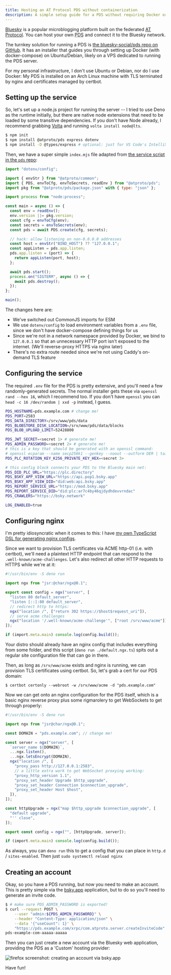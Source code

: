 ```yaml
---
title: Hosting an AT Protocol PDS without containerization
description: A simple setup guide for a PDS without requiring Docker or Caddy
---
```


<section id="intro">

[Bluesky](https://bsky.social/about) is a popular microblogging platform built on the federated [AT Protocol](https://atproto.com).
You can host your own <abbr title="Personal Data Server">PDS</abbr> and connect it to the Bluesky network.

The turnkey solution for running a PDS is [the bluesky-social/pds repo on GitHub](https://github.com/bluesky-social/pds).
It has an installer that guides you through setting up Docker (with docker-compose) on Ubuntu/Debian, likely on a VPS dedicated to running the PDS server.

For my personal infrastructure, I don't use Ubuntu or Debian, nor do I use Docker:
My PDS is installed on an Arch Linux machine with TLS terminated by nginx and certificates managed by certbot.

</section>
<section id="service-setup">

## Setting up the service

So, let's set up a node.js project for running the server -- I tried to use Deno as the runtime initially, but there are native node extensions that need to be loaded by some transitive dependencies. If you don't have Node already, I recommend grabbing [Volta](https://volta.sh/) and running `volta install node@lts`.

```bash
$ npm init
$ npm install @atproto/pds express dotenv
$ npm install -D @types/express # optional: just for VS Code's IntelliSense
```

Then, we have a super simple `index.mjs` file adapted from [the service script in the `pds` repo](https://github.com/bluesky-social/pds/blob/main/service/index.js):

```javascript
import "dotenv/config";

import { envStr } from "@atproto/common";
import { PDS, envToCfg, envToSecrets, readEnv } from "@atproto/pds";
import pkg from "@atproto/pds/package.json" with { type: "json" };

import process from "node:process";

const main = async () => {
  const env = readEnv();
  env.version ||= pkg.version;
  const cfg = envToCfg(env);
  const secrets = envToSecrets(env);
  const pds = await PDS.create(cfg, secrets);

  // hack: allow listening on non-0.0.0.0 addresses
  const host = envStr("BIND_HOST") ?? "127.0.0.1";
  const appListen = pds.app.listen;
  pds.app.listen = (port) => {
    return appListen(port, host);
  };

  await pds.start();
  process.on("SIGTERM", async () => {
    await pds.destroy();
  });
};

main();
```

The changes here are:

- We've switched out CommonJS imports for ESM
- We use `dotenv/config` to load environment variables from a `.env` file, since we don't have docker-compose defining things for us
- Since we're not in a network namespace provided by Docker, we bind to `127.0.0.1` so that an unnecessary HTTP port isn't exposed to the internet. (We'll reverse-proxy HTTPS via nginx later)
- There's no extra route needed since we're not using Caddy's on-demand TLS feature

</section>
<section id="service-config">

## Configuring the service

The required `.env` file for the PDS is pretty extensive, and you'll need a few randomly-generated secrets.
The normal installer gets these via `openssl rand --hex 16`, which I recommend too. If you don't have `openssl` you can `head -c 16 /dev/random | xxd -p` instead, I guess.

```bash
PDS_HOSTNAME=pds.example.com # change me!
PDS_PORT=2583
PDS_DATA_DIRECTORY=/srv/www/pds/data
PDS_BLOBSTORE_DISK_LOCATION=/srv/www/pds/data/blocks
PDS_BLOB_UPLOAD_LIMIT=52428800

PDS_JWT_SECRET=<secret 1> # generate me!
PDS_ADMIN_PASSWORD=<secret 2> # generate me!
# this is a key that should be generated with an openssl command:
# openssl ecparam --name secp256k1 --genkey --noout --outform DER | tail -c +8 | head -c 32 | xxd -p -c 32
PDS_PLC_ROTATION_KEY_K256_PRIVATE_KEY_HEX=<secret 3>

# this config block connects your PDS to the Bluesky main net:
PDS_DID_PLC_URL="https://plc.directory"
PDS_BSKY_APP_VIEW_URL="https://api.pop1.bsky.app"
PDS_BSKY_APP_VIEW_DID="did:web:api.bsky.app"
PDS_REPORT_SERVICE_URL="https://mod.bsky.app"
PDS_REPORT_SERVICE_DID="did:plc:ar7c4by46qjdydhdevvrndac"
PDS_CRAWLERS="https://bsky.network"

LOG_ENABLED=true
```

</section>
<section id="nginx-config">

## Configuring nginx

I'm pretty idiosyncratic when it comes to this: I have [my own TypeScript DSL for generating nginx configs](https://jsr.io/@char/ngx).

Since we want to provision TLS certificates via ACME http-01 (i.e. with certbot), we'll need a plaintext HTTP endpoint that can respond to the `.well-known/acme-challenges`.
Let's also redirect all other HTTP requests to HTTPS while we're at it:

```typescript
#!/usr/bin/env -S deno run

import ngx from "jsr:@char/ngx@0.1";

export const config = ngx("server", [
  "listen 80 default_server",
  "listen [::]:80 default_server",
  // redirect http to https:
  ngx("location /", ["return 302 https://$host$request_uri"]),
  // serve acme challenges
  ngx("location '/.well-known/acme-challenge'", ["root /srv/www/acme"]),
]);

if (import.meta.main) console.log(config.build());
```

Your distro should already have an nginx config that includes everything from some folder, and this script (`deno run ./default.ngx.ts`) spits out a regular site configuration file that can go in there.

Then, as long as `/srv/www/acme` exists and nginx is running, we can provision TLS certificates using certbot.
So, let's grab a cert for our PDS domain:

```shell
$ certbot certonly --webroot -w /srv/www/acme -d "pds.example.com"
```

Now we can get onto an nginx configuration for the PDS itself, which is a basic nginx reverse proxy plus some rigmarolery to get WebSockets to get through properly:

```typescript
#!/usr/bin/env -S deno run

import ngx from "jsr@char/ngx@0.1";

const DOMAIN = "pds.example.com"; // change me!

const server = ngx("server", [
  `server_name ${DOMAIN}`,
  ...ngx.listen(),
  ...ngx.letsEncrypt(DOMAIN),
  ngx("location /", [
    "proxy_pass http://127.0.0.1:2583",
    // a little extra work to get WebSocket proxying working:
    "proxy_http_version 1.1",
    "proxy_set_header Upgrade $http_upgrade",
    "proxy_set_header Connection $connection_upgrade",
    "proxy_set_header Host $host",
  ]),
]);

const httpUpgrade = ngx("map $http_upgrade $connection_upgrade", [
  "default upgrade",
  "'' close",
]);

export const config = ngx("", [httpUpgrade, server]);

if (import.meta.main) console.log(config.build());
```

As always, you can `deno run` this to get a config that you can place in `http.d` / `sites-enabled`. Then just `sudo systemctl reload nginx`

</section>
<section id="create-account">

## Creating an account

Okay, so you have a PDS running, but now you need to make an account. This is pretty simple via the [bsky.app](https://bsky.app/) application, but to do so you'll need to generate an invite code.

```bash
$ # make sure PDS_ADMIN_PASSWORD is exported!
$ curl --request POST \
    --user "admin:${PDS_ADMIN_PASSWORD}" \
    --header "Content-Type: application/json" \
    --data '{"useCount": 1}' \
    "https://pds.example.com/xrpc/com.atproto.server.createInviteCode"
pds-example-com-aaaaa-aaaaa
```

Then you can just create a new account via the Bluesky web application, providing the PDS as a 'Custom' hosting provider:

<img alt="firefox screenshot: creating an account via bsky.app" src="/assets/blog/atproto-pds/create-an-account.png" />

Have fun!

</section>
